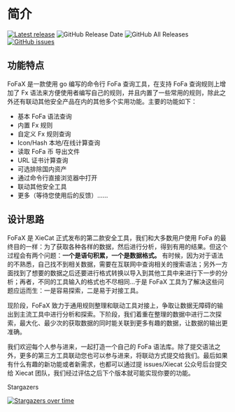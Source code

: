 # 简介

[![Latest release](https://img.shields.io/github/v/release/xiecat/fofax)](https://github.com/xiecat/fofax/releases/latest) ![GitHub Release Date](https://img.shields.io/github/release-date/xiecat/fofax) ![GitHub All Releases](https://img.shields.io/github/downloads/xiecat/fofax/total) [![GitHub issues](https://img.shields.io/github/issues/xiecat/fofax)](https://github.com/xiecat/fofax/issues)


## 功能特点
FoFaX 是一款使用 go 编写的命令行 FoFa 查询工具，在支持 FoFa 查询规则上增加了 Fx 语法来方便使用者编写自己的规则，并且内置了一些常用的规则，除此之外还有联动其他安全产品在内的其他多个实用功能。主要的功能如下：

- 基本 FoFa 语法查询
- 内置 Fx 规则
- 自定义 Fx 规则查询
- Icon/Hash 本地/在线计算查询
- 读取 FoFa 币 导出文件
- URL 证书计算查询
- 可选排除国内资产
- 通过命令行直接浏览器中打开
- 联动其他安全工具
- 更多（等待您使用后的反馈）……



## 设计思路

FoFaX 是 XieCat 正式发布的第二款安全工具，我们和大多数用户使用 FoFa 的最终目的一样：为了获取各种各样的数据，然后进行分析，得到有用的结果。但这个过程会有两个问题：**一个是语句积累，一个是数据格式。** 有时候，因为对于语法的不熟悉，自己找不到相关数据，需要在互联网中查询相关的搜索语法；另外一方面找到了想要的数据之后还要进行格式转换以导入到其他工具中来进行下一步的分析；再者，不同的工具输入的格式也不尽相同...于是 FoFaX 工具为了解决这些问题应运而生：一是容易探索，二是易于对接工具。

现阶段，FoFaX 致力于通用规则整理和联动工具对接上，争取让数据无障碍的输出到主流工具中进行分析和探索。下阶段，我们着重在整理的数据中进行二次探索，最大化、最少次的获取数据的同时能关联到更多有趣的数据，让数据的输出更准确。

我们欢迎每个人参与进来，一起打造一个自己的 FoFa 语法库。除了提交语法之外，更多的第三方工具联动您也可以参与进来，将联动方式提交给我们。最后如果有什么有趣的新功能或者新需求，也都可以通过提 issues/Xiecat 公众号后台提交给 Xiecat 团队，我们经过评估之后下个版本就可能实现你要的功能。

Stargazers

[![Stargazers over time](https://starchart.cc/xiecat/fofax.svg)](https://starchart.cc/xiecat/fofax)
